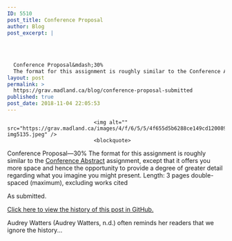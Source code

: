 ```yaml
---
ID: 5510
post_title: Conference Proposal
author: Blog
post_excerpt: |
  
  
  
  
  Conference Proposal&mdash;30%
  The format for this assignment is roughly similar to the Conference Abstract assignment, except that it offers you more space and hence th...
layout: post
permalink: >
  https://grav.madland.ca/blog/conference-proposal-submitted
published: true
post_date: 2018-11-04 22:05:53
---
```


                
                                <img alt="" src="https://grav.madland.ca/images/4/f/6/5/5/4f655d5b6288ce149cd1200898dae32d29107d6e-img5135.jpeg" />
                                <blockquote>
<p>Conference Proposal&mdash;30%
The format for this assignment is roughly similar to the <a href="http://grav.madland.ca/blog/conference-abstract-submitted"  rel="nofollow noopener noreferrer" class="external-link no-image">Conference Abstract</a> assignment, except that it offers you more space and hence the opportunity to provide a degree of greater detail regarding what you imagine you might present.
Length: 3 pages double-spaced (maximum), excluding works cited</p>
</blockquote><p>As submitted.</p><div class="notices blue">
<p><a href="https://github.com/cmadland/phd/commits/master/EDCI614/Assignments/conference-proposal.md"  rel="nofollow noopener noreferrer" class="external-link no-image">Click here to view the history of this post in GitHub.</a></p>
</div><p>Audrey Watters (Audrey Watters, n.d.) often reminds her readers that we ignore the history...</p>